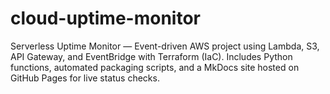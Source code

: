 # cloud-uptime-monitor
Serverless Uptime Monitor — Event-driven AWS project using Lambda, S3, API Gateway, and EventBridge with Terraform (IaC). Includes Python functions, automated packaging scripts, and a MkDocs site hosted on GitHub Pages for live status checks.
